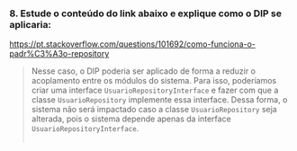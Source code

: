 ### 8. Estude o conteúdo do link abaixo e explique como o DIP se aplicaria:
<a href="https://pt.stackoverflow.com/questions/101692/como-funciona-o-padr%C3%A3o-repository"
style="text-decoration: none; color: green; font-weight: bold; font-size: 1em; display: block;">https://pt.stackoverflow.com/questions/101692/como-funciona-o-padr%C3%A3o-repository</a>

> Nesse caso, o DIP poderia ser aplicado de forma a reduzir o acoplamento entre os módulos do sistema. Para isso, poderíamos criar uma interface `UsuarioRepositoryInterface` e fazer com que a classe `UsuarioRepository` implemente essa interface. Dessa forma, o sistema não será impactado caso a classe `UsuarioRepository` seja alterada, pois o sistema depende apenas da interface `UsuarioRepositoryInterface`. </br> </br>

